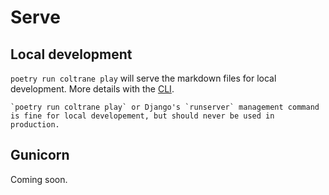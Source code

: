 # Serve

## Local development

`poetry run coltrane play` will serve the markdown files for local development. More details with the [CLI](static/cli).

```{warning}
`poetry run coltrane play` or Django's `runserver` management command is fine for local developement, but should never be used in production.
```

## Gunicorn

Coming soon.
